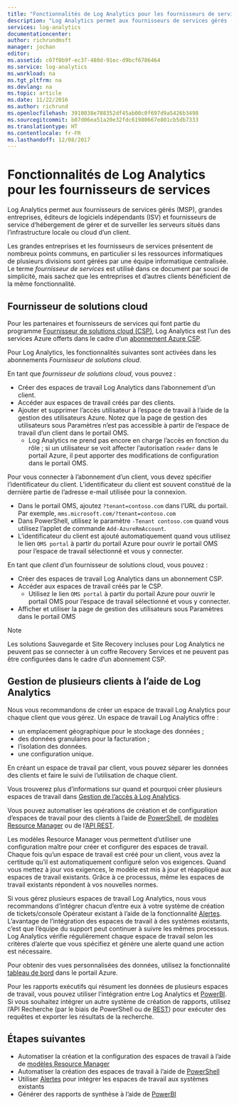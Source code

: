```yaml
---
title: "Fonctionnalités de Log Analytics pour les fournisseurs de services | Microsoft Docs"
description: "Log Analytics permet aux fournisseurs de services gérés (MSP), grandes entreprises, éditeurs de logiciels indépendants (ISV) et fournisseurs de service d’hébergement de gérer et de surveiller les serveurs situés dans l’infrastructure locale ou cloud d’un client."
services: log-analytics
documentationcenter: 
author: richrundmsft
manager: jochan
editor: 
ms.assetid: c07f0b9f-ec37-480d-91ec-d9bcf6786464
ms.service: log-analytics
ms.workload: na
ms.tgt_pltfrm: na
ms.devlang: na
ms.topic: article
ms.date: 11/22/2016
ms.author: richrund
ms.openlocfilehash: 3910038e788352df45ab00c0f697d9a5426b3498
ms.sourcegitcommit: b07d06ea51a20e32fdc61980667e801cb5db7333
ms.translationtype: HT
ms.contentlocale: fr-FR
ms.lasthandoff: 12/08/2017
---
```

# <a name="log-analytics-features-for-service-providers"></a>Fonctionnalités de Log Analytics pour les fournisseurs de services
Log Analytics permet aux fournisseurs de services gérés (MSP), grandes entreprises, éditeurs de logiciels indépendants (ISV) et fournisseurs de service d’hébergement de gérer et de surveiller les serveurs situés dans l’infrastructure locale ou cloud d’un client. 

Les grandes entreprises et les fournisseurs de services présentent de nombreux points communs, en particulier si les ressources informatiques de plusieurs divisions sont gérées par une équipe informatique centralisée. Le terme *fournisseur de services* est utilisé dans ce document par souci de simplicité, mais sachez que les entreprises et d’autres clients bénéficient de la même fonctionnalité.

## <a name="cloud-solution-provider"></a>Fournisseur de solutions cloud
Pour les partenaires et fournisseurs de services qui font partie du programme [Fournisseur de solutions cloud (CSP)](https://partner.microsoft.com/Solutions/cloud-reseller-overview), Log Analytics est l’un des services Azure offerts dans le cadre d’un [abonnement Azure CSP](https://docs.microsoft.com/azure/cloud-solution-provider/overview/azure-csp-overview). 

Pour Log Analytics, les fonctionnalités suivantes sont activées dans les abonnements *Fournisseur de solutions cloud*.

En tant que *fournisseur de solutions cloud*, vous pouvez :

* Créer des espaces de travail Log Analytics dans l’abonnement d’un client.
* Accéder aux espaces de travail créés par des clients. 
* Ajouter et supprimer l’accès utilisateur à l’espace de travail à l’aide de la gestion des utilisateurs Azure. Notez que la page de gestion des utilisateurs sous Paramètres n’est pas accessible à partir de l’espace de travail d’un client dans le portail OMS.
  * Log Analytics ne prend pas encore en charge l’accès en fonction du rôle ; si un utilisateur se voit affecter l’autorisation `reader` dans le portail Azure, il peut apporter des modifications de configuration dans le portail OMS.

Pour vous connecter à l’abonnement d’un client, vous devez spécifier l’identificateur du client. L’identificateur du client est souvent constitué de la dernière partie de l’adresse e-mail utilisée pour la connexion.

* Dans le portail OMS, ajoutez `?tenant=contoso.com` dans l’URL du portail. Par exemple, `mms.microsoft.com/?tenant=contoso.com`
* Dans PowerShell, utilisez le paramètre `-Tenant contoso.com` quand vous utilisez l’applet de commande `Add-AzureRmAccount`.
* L’identificateur du client est ajouté automatiquement quand vous utilisez le lien `OMS portal` à partir du portail Azure pour ouvrir le portail OMS pour l’espace de travail sélectionné et vous y connecter.

En tant que *client* d’un fournisseur de solutions cloud, vous pouvez :

* Créer des espaces de travail Log Analytics dans un abonnement CSP.
* Accéder aux espaces de travail créés par le CSP.
  * Utilisez le lien `OMS portal` à partir du portail Azure pour ouvrir le portail OMS pour l’espace de travail sélectionné et vous y connecter.
* Afficher et utiliser la page de gestion des utilisateurs sous Paramètres dans le portail OMS

> [!NOTE]
> Les solutions Sauvegarde et Site Recovery incluses pour Log Analytics ne peuvent pas se connecter à un coffre Recovery Services et ne peuvent pas être configurées dans le cadre d’un abonnement CSP. 
> 
> 

## <a name="managing-multiple-customers-using-log-analytics"></a>Gestion de plusieurs clients à l’aide de Log Analytics
Nous vous recommandons de créer un espace de travail Log Analytics pour chaque client que vous gérez. Un espace de travail Log Analytics offre :

* un emplacement géographique pour le stockage des données ; 
* des données granulaires pour la facturation ; 
* l’isolation des données. 
* une configuration unique.

En créant un espace de travail par client, vous pouvez séparer les données des clients et faire le suivi de l’utilisation de chaque client.

Vous trouverez plus d’informations sur quand et pourquoi créer plusieurs espaces de travail dans [Gestion de l’accès à Log Analytics](log-analytics-manage-access.md#determine-the-number-of-workspaces-you-need).

Vous pouvez automatiser les opérations de création et de configuration d’espaces de travail pour des clients à l’aide de [PowerShell](log-analytics-powershell-workspace-configuration.md), de [modèles Resource Manager](log-analytics-template-workspace-configuration.md) ou de l’[API REST](https://www.nuget.org/packages/Microsoft.Azure.Management.OperationalInsights/).

Les modèles Resource Manager vous permettent d’utiliser une configuration maître pour créer et configurer des espaces de travail. Chaque fois qu’un espace de travail est créé pour un client, vous avez la certitude qu’il est automatiquement configuré selon vos exigences. Quand vous mettez à jour vos exigences, le modèle est mis à jour et réappliqué aux espaces de travail existants. Grâce à ce processus, même les espaces de travail existants répondent à vos nouvelles normes.    

Si vous gérez plusieurs espaces de travail Log Analytics, nous vous recommandons d’intégrer chacun d’entre eux à votre système de création de tickets/console Opérateur existant à l’aide de la fonctionnalité [Alertes](log-analytics-alerts.md). L’avantage de l’intégration des espaces de travail à des systèmes existants, c’est que l’équipe du support peut continuer à suivre les mêmes processus. Log Analytics vérifie régulièrement chaque espace de travail selon les critères d’alerte que vous spécifiez et génère une alerte quand une action est nécessaire.

Pour obtenir des vues personnalisées des données, utilisez la fonctionnalité [tableau de bord](../azure-portal/azure-portal-dashboards.md) dans le portail Azure.  

Pour les rapports exécutifs qui résument les données de plusieurs espaces de travail, vous pouvez utiliser l’intégration entre Log Analytics et [PowerBI](log-analytics-powerbi.md). Si vous souhaitez intégrer un autre système de création de rapports, utilisez l’API Recherche (par le biais de PowerShell ou de [REST](log-analytics-log-search-api.md)) pour exécuter des requêtes et exporter les résultats de la recherche.

## <a name="next-steps"></a>Étapes suivantes
* Automatiser la création et la configuration des espaces de travail à l’aide de [modèles Resource Manager](log-analytics-template-workspace-configuration.md)
* Automatiser la création des espaces de travail à l’aide de [PowerShell](log-analytics-powershell-workspace-configuration.md) 
* Utiliser [Alertes](log-analytics-alerts.md) pour intégrer les espaces de travail aux systèmes existants
* Générer des rapports de synthèse à l’aide de [PowerBI](log-analytics-powerbi.md)

